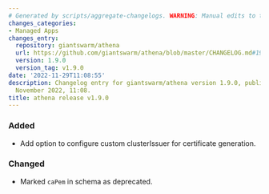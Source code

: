 ```yaml
---
# Generated by scripts/aggregate-changelogs. WARNING: Manual edits to this files will be overwritten.
changes_categories:
- Managed Apps
changes_entry:
  repository: giantswarm/athena
  url: https://github.com/giantswarm/athena/blob/master/CHANGELOG.md#190---2022-11-29
  version: 1.9.0
  version_tag: v1.9.0
date: '2022-11-29T11:08:55'
description: Changelog entry for giantswarm/athena version 1.9.0, published on 29
  November 2022, 11:08.
title: athena release v1.9.0
---
```


### Added
- Add option to configure custom clusterIssuer for certificate generation.
### Changed
- Marked `caPem` in schema as deprecated.
